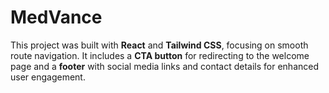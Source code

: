 # MedVance
This project was built with **React** and **Tailwind CSS**, focusing on smooth route navigation. It includes a **CTA button** for redirecting to the welcome page and a **footer** with social media links and contact details for enhanced user engagement.
